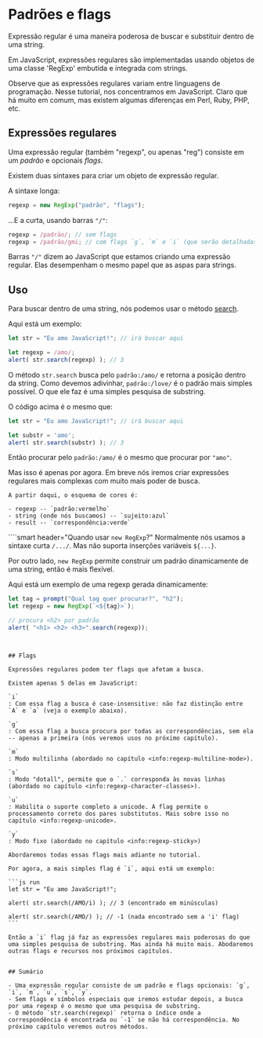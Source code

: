 # Padrões e flags

Expressão regular é uma maneira poderosa de buscar e substituir dentro de uma string.

Em JavaScript, expressões regulares são implementadas usando objetos de uma classe 'RegExp' embutida e integrada com strings.

Observe que as expressões regulares variam entre linguagens de programação. Nesse tutorial, nos concentramos em JavaScript. Claro que há muito em comum, mas existem algumas diferenças em Perl, Ruby, PHP, etc.

## Expressões regulares

Uma expressão regular (também "regexp", ou apenas "reg") consiste em um *padrão* e opcionais *flags*.

Existem duas sintaxes para criar um objeto de expressão regular.

A sintaxe longa:

```js
regexp = new RegExp("padrão", "flags");
```

...E a curta, usando barras `"/"`:

```js
regexp = /padrão/; // sem flags
regexp = /padrão/gmi; // com flags `g`, `m` e `i` (que serão detalhadas em breve)
```

Barras `"/"` dizem ao JavaScript que estamos criando uma expressão regular. Elas desempenham o mesmo papel que as aspas para strings.

## Uso

Para buscar dentro de uma string, nós podemos usar o método [search](mdn:js/String/search).

Aqui está um exemplo:

```js run
let str = "Eu amo JavaScript!"; // irá buscar aqui

let regexp = /amo/;
alert( str.search(regexp) ); // 3
```

O método `str.search` busca pelo `padrão:/amo/` e retorna a posição dentro da string. Como devemos adivinhar, `padrão:/love/` é o padrão mais simples possível. O que ele faz é uma simples pesquisa de substring.

O código acima é o mesmo que:

```js run
let str = "Eu amo JavaScript!"; // irá buscar aqui

let substr = 'amo';
alert( str.search(substr) ); // 3
```

Então procurar pelo `padrão:/amo/` é o mesmo que procurar por `"amo"`.

Mas isso é apenas por agora. Em breve nós iremos criar expressões regulares mais complexas com muito mais poder de busca.

```smart header="Cores"
A partir daqui, o esquema de cores é:

- regexp -- `padrão:vermelho`
- string (onde nós buscamos) -- `sujeito:azul`
- result -- `correspondência:verde`
```


````smart header="Quando usar `new RegExp`?"
Normalmente nós usamos a sintaxe curta `/.../`. Mas não suporta inserções variáveis `${...}`.

Por outro lado, `new RegExp` permite construir um padrão dinamicamente de uma string, então é mais flexível.

Aqui está um exemplo de uma regexp gerada dinamicamente:

```js run
let tag = prompt("Qual tag quer procurar?", "h2");
let regexp = new RegExp(`<${tag}>`);

// procura <h2> por padrão
alert( "<h1> <h2> <h3>".search(regexp));
```
````


## Flags

Expressões regulares podem ter flags que afetam a busca.

Existem apenas 5 delas em JavaScript:

`i`
: Com essa flag a busca é case-insensitive: não faz distinção entre `A` e `a` (veja o exemplo abaixo).

`g`
: Com essa flag a busca procura por todas as correspondências, sem ela -- apenas a primeira (nós veremos usos no próximo capítulo).

`m`
: Modo multilinha (abordado no capítulo <info:regexp-multiline-mode>).

`s`
: Modo "dotall", permite que o `.` corresponda às novas linhas (abordado no capítulo <info:regexp-character-classes>).

`u`
: Habilita o suporte completo a unicode. A flag permite o processamento correto dos pares substitutos. Mais sobre isso no capítulo <info:regexp-unicode>.

`y`
: Modo fixo (abordado no capítulo <info:regexp-sticky>)

Abordaremos todas essas flags mais adiante no tutorial.

Por agora, a mais simples flag é `i`, aqui está um exemplo:

```js run
let str = "Eu amo JavaScript!";

alert( str.search(/AMO/i) ); // 3 (encontrado em minúsculas)

alert( str.search(/AMO/) ); // -1 (nada encontrado sem a 'i' flag)
```

Então a `i` flag já faz as expressões regulares mais poderosas do que uma simples pesquisa de substring. Mas ainda há muito mais. Abodaremos outras flags e recursos nos próximos capítulos.


## Sumário

- Uma expressão regular consiste de um padrão e flags opcionais: `g`, `i`, `m`, `u`, `s`, `y`.
- Sem flags e símbolos especiais que iremos estudar depois, a busca por uma regexp é o mesmo que uma pesquisa de substring.
- O método `str.search(regexp)` retorna o índice onde a correspondência é encontrada ou `-1` se não há correspondência. No próximo capítulo veremos outros métodos.
